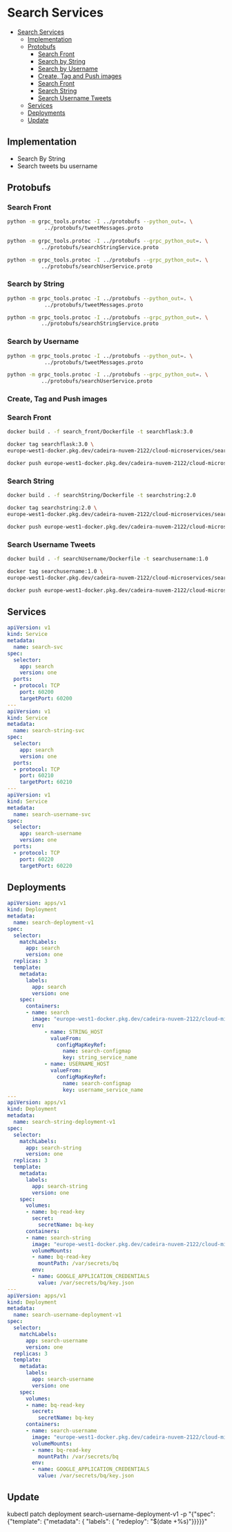 # Search Services

- [Search Services](#search-services)
  - [Implementation](#implementation)
  - [Protobufs](#protobufs)
    - [Search Front](#search-front)
    - [Search by String](#search-by-string)
    - [Search by Username](#search-by-username)
    - [Create, Tag and Push images](#create-tag-and-push-images)
    - [Search Front](#search-front-1)
    - [Search String](#search-string)
    - [Search Username Tweets](#search-username-tweets)
  - [Services](#services)
  - [Deployments](#deployments)
  - [Update](#update)

## Implementation

* Search By String
* Search tweets bu username

## Protobufs

### Search Front

```bash
python -m grpc_tools.protoc -I ../protobufs --python_out=. \
            ../protobufs/tweetMessages.proto
            
python -m grpc_tools.protoc -I ../protobufs --grpc_python_out=. \
           ../protobufs/searchStringService.proto

python -m grpc_tools.protoc -I ../protobufs --grpc_python_out=. \
           ../protobufs/searchUserService.proto
```

### Search by String

```bash
python -m grpc_tools.protoc -I ../protobufs --python_out=. \
            ../protobufs/tweetMessages.proto

python -m grpc_tools.protoc -I ../protobufs --grpc_python_out=. \
           ../protobufs/searchStringService.proto
```

### Search by Username

```bash
python -m grpc_tools.protoc -I ../protobufs --python_out=. \
            ../protobufs/tweetMessages.proto

python -m grpc_tools.protoc -I ../protobufs --grpc_python_out=. \
           ../protobufs/searchUserService.proto
```

### Create, Tag and Push images


### Search Front

```bash
docker build . -f search_front/Dockerfile -t searchflask:3.0

docker tag searchflask:3.0 \
europe-west1-docker.pkg.dev/cadeira-nuvem-2122/cloud-microservices/searchflask:latest

docker push europe-west1-docker.pkg.dev/cadeira-nuvem-2122/cloud-microservices/searchflask:latest
```

### Search String

```bash
docker build . -f searchString/Dockerfile -t searchstring:2.0

docker tag searchstring:2.0 \
europe-west1-docker.pkg.dev/cadeira-nuvem-2122/cloud-microservices/searchstring:latest

docker push europe-west1-docker.pkg.dev/cadeira-nuvem-2122/cloud-microservices/searchstring:latest
```

### Search Username Tweets

```bash
docker build . -f searchUsername/Dockerfile -t searchusername:1.0

docker tag searchusername:1.0 \
europe-west1-docker.pkg.dev/cadeira-nuvem-2122/cloud-microservices/searchusername:latest

docker push europe-west1-docker.pkg.dev/cadeira-nuvem-2122/cloud-microservices/searchusername:latest
```

## Services

```yaml
apiVersion: v1
kind: Service
metadata:
  name: search-svc
spec:
  selector:
    app: search
    version: one
  ports:
  - protocol: TCP
    port: 60200
    targetPort: 60200
---
apiVersion: v1
kind: Service
metadata:
  name: search-string-svc
spec:
  selector:
    app: search
    version: one
  ports:
  - protocol: TCP
    port: 60210
    targetPort: 60210
---
apiVersion: v1
kind: Service
metadata:
  name: search-username-svc
spec:
  selector:
    app: search-username
    version: one
  ports:
  - protocol: TCP
    port: 60220
    targetPort: 60220
```

## Deployments

```yaml
apiVersion: apps/v1
kind: Deployment
metadata:
  name: search-deployment-v1
spec:
  selector:
    matchLabels:
      app: search
      version: one
  replicas: 3
  template:
    metadata:
      labels:
        app: search
        version: one
    spec:
      containers:
      - name: search
        image: "europe-west1-docker.pkg.dev/cadeira-nuvem-2122/cloud-microservices/searchflask:latest"
        env:
            - name: STRING_HOST
              valueFrom:
                configMapKeyRef:
                  name: search-configmap
                  key: string_service_name
            - name: USERNAME_HOST
              valueFrom:
                configMapKeyRef:
                  name: search-configmap
                  key: username_service_name
---
apiVersion: apps/v1
kind: Deployment
metadata:
  name: search-string-deployment-v1
spec:
  selector:
    matchLabels:
      app: search-string
      version: one
  replicas: 3
  template:
    metadata:
      labels:
        app: search-string
        version: one
    spec:
      volumes:
      - name: bq-read-key
        secret:
          secretName: bq-key
      containers:
      - name: search-string
        image: "europe-west1-docker.pkg.dev/cadeira-nuvem-2122/cloud-microservices/searchstring:latest"
        volumeMounts:
        - name: bq-read-key
          mountPath: /var/secrets/bq
        env:
        - name: GOOGLE_APPLICATION_CREDENTIALS
          value: /var/secrets/bq/key.json
---
apiVersion: apps/v1
kind: Deployment
metadata:
  name: search-username-deployment-v1
spec:
  selector:
    matchLabels:
      app: search-username
      version: one
  replicas: 3
  template:
    metadata:
      labels:
        app: search-username
        version: one
    spec:
      volumes:
      - name: bq-read-key
        secret:
          secretName: bq-key
      containers:
      - name: search-username
        image: "europe-west1-docker.pkg.dev/cadeira-nuvem-2122/cloud-microservices/searchusername:latest"
        volumeMounts:
        - name: bq-read-key
          mountPath: /var/secrets/bq
        env:
        - name: GOOGLE_APPLICATION_CREDENTIALS
          value: /var/secrets/bq/key.json
```

## Update

kubectl patch deployment search-username-deployment-v1 -p "{\"spec\": {\"template\": {\"metadata\": { \"labels\": {  \"redeploy\": \"$(date +%s)\"}}}}}"
